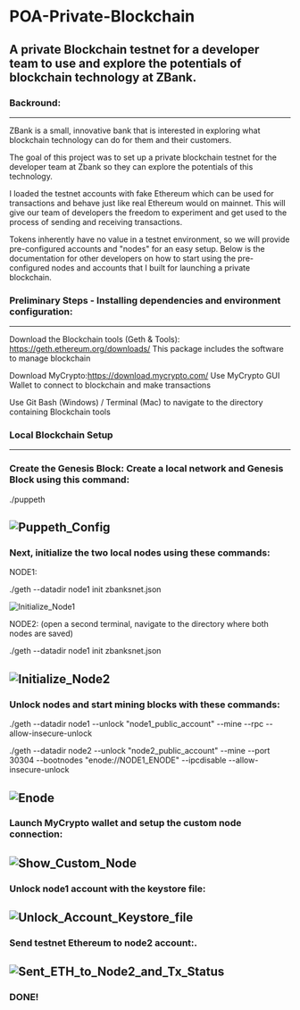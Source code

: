 # POA-Private-Blockchain
A private Blockchain testnet for a developer team to use and explore the potentials of blockchain technology at ZBank.
---
### Backround:
---
ZBank is a small, innovative bank that is interested in exploring what blockchain technology can do for them and their customers.

The goal of this project was to set up a private blockchain testnet for the developer team at Zbank so they can explore the potentials of this technology.

I loaded the testnet accounts with fake Ethereum which can be used for transactions and behave just like real Ethereum would on mainnet. This will give our team of developers the freedom to experiment and get used to the process of sending and receiving transactions.

Tokens inherently have no value in a testnet environment, so we will provide pre-configured accounts and "nodes" for an easy setup. Below is the documentation for other developers on how to start using the pre-configured nodes and accounts that I built for launching a private blockchain.

### Preliminary Steps - Installing dependencies and environment configuration:
---
Download the Blockchain tools (Geth & Tools): https://geth.ethereum.org/downloads/
This package includes the software to manage blockchain

Download MyCrypto:https://download.mycrypto.com/
Use MyCrypto GUI Wallet to connect to blockchain and make transactions

Use Git Bash (Windows) / Terminal (Mac) to navigate to the directory containing Blockchain tools

### Local Blockchain Setup
---
### Create the Genesis Block: Create a local network and Genesis Block using this command: 

./puppeth

![Puppeth_Config](https://user-images.githubusercontent.com/83500098/137602768-937284e9-40f1-44a9-9ead-1fda63f80f19.PNG)
---
### Next, initialize the two local nodes using these commands:

NODE1:

./geth --datadir node1 init zbanksnet.json

![Initialize_Node1](https://user-images.githubusercontent.com/83500098/137602822-a65654b6-9297-4b2f-b7cc-f6ffe80e6241.PNG)

NODE2: (open a second terminal, navigate to the directory where both nodes are saved)

./geth --datadir node1 init zbanksnet.json

![Initialize_Node2](https://user-images.githubusercontent.com/83500098/137602831-ecf46d7b-6a52-4002-bcb6-afda2c5e1a23.PNG)
---
### Unlock nodes and start mining blocks with these commands:

./geth --datadir node1 --unlock "node1_public_account" --mine --rpc --allow-insecure-unlock

./geth --datadir node2 --unlock "node2_public_account" --mine --port 30304 --bootnodes "enode://NODE1_ENODE" --ipcdisable --allow-insecure-unlock

![Enode](https://user-images.githubusercontent.com/83500098/137603013-56693fc7-5129-4de4-8832-dbbce0c216f0.PNG)
---
### Launch MyCrypto wallet and setup the custom node connection:

![Show_Custom_Node](https://user-images.githubusercontent.com/83500098/137603047-e8c5a195-0351-4e7b-95a4-80ad2d7d5687.PNG)
---
### Unlock node1 account with the keystore file:

![Unlock_Account_Keystore_file](https://user-images.githubusercontent.com/83500098/137603058-5bf2866d-166e-4f7e-8a5f-7d506990af50.PNG)
---
### Send testnet Ethereum to node2 account:.

![Sent_ETH_to_Node2_and_Tx_Status](https://user-images.githubusercontent.com/83500098/137603083-c2ec839e-a000-46c8-87cc-7d6c91594f86.PNG)
---
### DONE!

